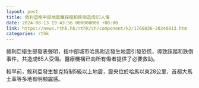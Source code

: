 ```yaml
---
layout: post
title: 敘利亞稱中部地震釀踩踏和跌倒造成65人傷
date: 2024-08-13 19:43:56.000000000 +08:00
link: https://news.rthk.hk/rthk/ch/component/k2/1766036-20240813.htm
categories: rthk
---
```


敘利亞衛生部發表聲明，指中部城市哈馬附近發生地震引發恐慌，導致踩踏和跌倒事件，共造成65人受傷。醫療機構已向所有傷者提供了必要救助。

較早前，敘利亞發生黎克特制5級以上地震，震央位於哈馬以東28公里，首都大馬士革等多地有明顯震感。
